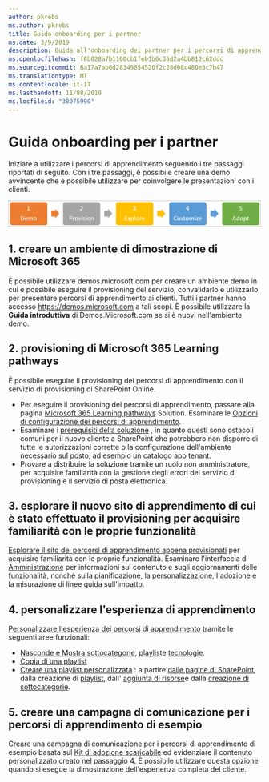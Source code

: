 ```yaml
---
author: pkrebs
ms.author: pkrebs
title: Guida onboarding per i partner
ms.date: 3/9/2019
description: Guida all'onboarding dei partner per i percorsi di apprendimento di Microsoft 365
ms.openlocfilehash: f8b028a7b1100cb1feb1b6c35d2a4bb812c62ddc
ms.sourcegitcommit: 6a17a7ab6d28349654520f2c28d08c480e3c7b47
ms.translationtype: MT
ms.contentlocale: it-IT
ms.lasthandoff: 11/08/2019
ms.locfileid: "38075990"
---
```

# <a name="partner-onboarding-guide"></a>Guida onboarding per i partner
Iniziare a utilizzare i percorsi di apprendimento seguendo i tre passaggi riportati di seguito. Con i tre passaggi, è possibile creare una demo avvincente che è possibile utilizzare per coinvolgere le presentazioni con i clienti. 

![CG-partner-getfam. png](media/cg-partner-getfam.png)

## <a name="1-create-a-microsoft-365-demonstration-environment"></a>1. creare un ambiente di dimostrazione di Microsoft 365
È possibile utilizzare demos.microsoft.com per creare un ambiente demo in cui è possibile eseguire il provisioning del servizio, convalidarlo e utilizzarlo per presentare percorsi di apprendimento ai clienti. Tutti i partner hanno accesso https://demos.microsoft.com a tali scopi. È possibile utilizzare la **Guida introduttiva** di Demos.Microsoft.com se si è nuovi nell'ambiente demo.

## <a name="2-provision-microsoft-365-learning-pathways"></a>2. provisioning di Microsoft 365 Learning pathways
È possibile eseguire il provisioning dei percorsi di apprendimento con il servizio di provisioning di SharePoint Online.
- Per eseguire il provisioning dei percorsi di apprendimento, passare alla pagina [Microsoft 365 Learning pathways](https://provisioning.sharepointpnp.com/details/3df8bd55-b872-4c9d-88e3-6b2f05344239) Solution. Esaminare le [Opzioni di configurazione dei percorsi di apprendimento](https://docs.microsoft.com/en-us/office365/customlearning/custom_setupoptions). 
- Esaminare i [prerequisiti della soluzione](https://docs.microsoft.com/en-us/office365/customlearning/custom_provision) , in quanto questi sono ostacoli comuni per il nuovo cliente a SharePoint che potrebbero non disporre di tutte le autorizzazioni corrette o la configurazione dell'ambiente necessario sul posto, ad esempio un catalogo app tenant.
- Provare a distribuire la soluzione tramite un ruolo non amministratore, per acquisire familiarità con la gestione degli errori del servizio di provisioning e il servizio di posta elettronica.

## <a name="3-explore-your-newly-provisioned-learning-pathways-site-to-get-familiar-with-its-capabilities"></a>3. esplorare il nuovo sito di apprendimento di cui è stato effettuato il provisioning per acquisire familiarità con le proprie funzionalità
[Esplorare il sito dei percorsi di apprendimento appena provisionati](https://docs.microsoft.com/en-us/office365/customlearning/custom_exploresite) per acquisire familiarità con le proprie funzionalità. Esaminare l'interfaccia di [Amministrazione](https://docs.microsoft.com/en-us/office365/customlearning/custom_successcenter) per informazioni sul contenuto e sugli aggiornamenti delle funzionalità, nonché sulla pianificazione, la personalizzazione, l'adozione e la misurazione di linee guida sull'impatto.

## <a name="4-customize-the-learning-experience"></a>4. personalizzare l'esperienza di apprendimento
[Personalizzare l'esperienza dei percorsi di apprendimento](https://docs.microsoft.com/en-us/office365/customlearning/custom_overview) tramite le seguenti aree funzionali:
- [Nasconde e Mostra sottocategorie](https://docs.microsoft.com/en-us/office365/customlearning/custom_hideshowsub), [playlist](https://docs.microsoft.com/en-us/office365/customlearning/custom_hideshowplaylists)e [tecnologie](https://docs.microsoft.com/en-us/office365/customlearning/custom_hideshowtech).
- [Copia di una playlist](https://docs.microsoft.com/en-us/office365/customlearning/custom_copyplaylist)
- [Creare una playlist personalizzata](https://docs.microsoft.com/en-us/office365/customlearning/custom_createnewplaylist) : a partire [dalle pagine di SharePoint](https://docs.microsoft.com/en-us/office365/customlearning/custom_createnewpage), dalla creazione di [playlist](https://docs.microsoft.com/en-us/office365/customlearning/custom_createnewplaylist), dall' [aggiunta di risorse](https://docs.microsoft.com/en-us/office365/customlearning/custom_addassets)e dalla [creazione di sottocategorie](https://docs.microsoft.com/en-us/office365/customlearning/custom_createnewcat).

## <a name="5-create-a-sample-learning-pathways-communication-campaign"></a>5. creare una campagna di comunicazione per i percorsi di apprendimento di esempio
Creare una campagna di comunicazione per i percorsi di apprendimento di esempio basata sul [Kit di adozione scaricabile](https://teamworktools.azurewebsites.net/m365lp/m365lpadoptionkit.zip) ed evidenziare il contenuto personalizzato creato nel passaggio 4. È possibile utilizzare questa opzione quando si esegue la dimostrazione dell'esperienza completa del cliente. 


